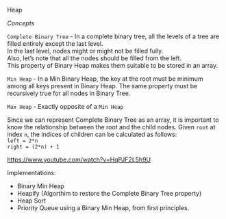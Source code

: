 Heap

*Concepts*

`Complete Binary Tree` - In a complete binary tree, all the levels of a tree are filled entirely except the last level.   
In the last level, nodes might or might not be filled fully.   
Also, let’s note that all the nodes should be filled from the left.  
This property of Binary Heap makes them suitable to be stored in an array.  

`Min Heap` - In a Min Binary Heap, the key at the root must be minimum among all keys present in Binary Heap. 
The same property must be recursively true for all nodes in Binary Tree.

`Max Heap` - Exactly opposite of a `Min Heap`

Since we can represent Complete Binary Tree as an array, it is important to know the relationship between the root and the child nodes.
Given `root` at index `n`, the indices of children can be calculated as follows:  
`left = 2*n`  
`right = (2*n) + 1`


https://www.youtube.com/watch?v=HqPJF2L5h9U


Implementations:
- Binary Min Heap
- Heapify (Algorthim to restore the Complete Binary Tree property)
- Heap Sort
- Priority Queue using a Binary Min Heap, from first principles.